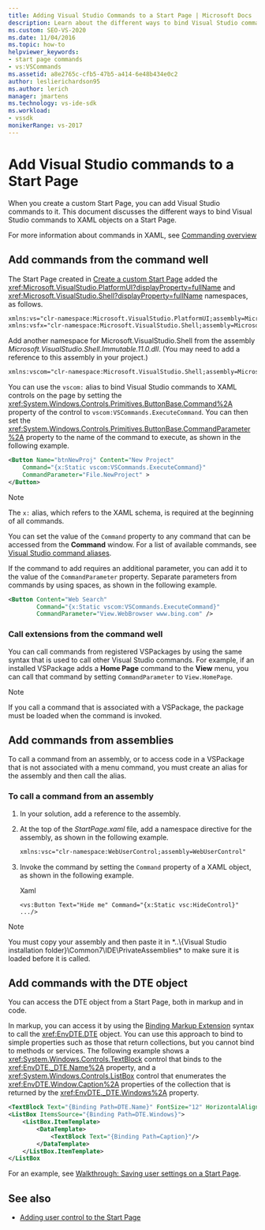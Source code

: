 ```yaml
---
title: Adding Visual Studio Commands to a Start Page | Microsoft Docs
description: Learn about the different ways to bind Visual Studio commands to XAML objects on a custom Start Page in Visual Studio.
ms.custom: SEO-VS-2020
ms.date: 11/04/2016
ms.topic: how-to
helpviewer_keywords:
- start page commands
- vs:VSCommands
ms.assetid: a8e2765c-cfb5-47b5-a414-6e48b434e0c2
author: leslierichardson95
ms.author: lerich
manager: jmartens
ms.technology: vs-ide-sdk
ms.workload:
- vssdk
monikerRange: vs-2017
---
```

# Add Visual Studio commands to a Start Page

When you create a custom Start Page, you can add Visual Studio commands to it. This document discusses the different ways to bind Visual Studio commands to XAML objects on a Start Page.

For more information about commands in XAML, see [Commanding overview](/dotnet/framework/wpf/advanced/commanding-overview)

## Add commands from the command well

The Start Page created in [Create a custom Start Page](../extensibility/creating-a-custom-start-page.md) added the <xref:Microsoft.VisualStudio.PlatformUI?displayProperty=fullName> and <xref:Microsoft.VisualStudio.Shell?displayProperty=fullName> namespaces, as follows.

```xml
xmlns:vs="clr-namespace:Microsoft.VisualStudio.PlatformUI;assembly=Microsoft.VisualStudio.Shell.14.0"
xmlns:vsfx="clr-namespace:Microsoft.VisualStudio.Shell;assembly=Microsoft.VisualStudio.Shell.14.0"
```

Add another namespace for Microsoft.VisualStudio.Shell from the assembly *Microsoft.VisualStudio.Shell.Immutable.11.0.dll*. (You may need to add a reference to this assembly in your project.)

```xml
xmlns:vscom="clr-namespace:Microsoft.VisualStudio.Shell;assembly=Microsoft.VisualStudio.Shell.Immutable.11.0"
```

You can use the `vscom:` alias to bind Visual Studio commands to XAML controls on the page by setting the <xref:System.Windows.Controls.Primitives.ButtonBase.Command%2A> property of the control to `vscom:VSCommands.ExecuteCommand`. You can then set the <xref:System.Windows.Controls.Primitives.ButtonBase.CommandParameter%2A> property to the name of the command to execute, as shown in the following example.

```xml
<Button Name="btnNewProj" Content="New Project"
    Command="{x:Static vscom:VSCommands.ExecuteCommand}"
    CommandParameter="File.NewProject" >
</Button>
```

> [!NOTE]
> The `x:` alias, which refers to the XAML schema, is required at the beginning of all commands.

 You can set the value of the `Command` property to any command that can be accessed from the **Command** window. For a list of available commands, see [Visual Studio command aliases](../ide/reference/visual-studio-command-aliases.md).

 If the command to add requires an additional parameter, you can add it to the value of the `CommandParameter` property. Separate parameters from commands by using spaces, as shown in the following example.

```xml
<Button Content="Web Search"
        Command="{x:Static vscom:VSCommands.ExecuteCommand}"
        CommandParameter="View.WebBrowser www.bing.com" />
```

### Call extensions from the command well
 You can call commands from registered VSPackages by using the same syntax that is used to call other Visual Studio commands. For example, if an installed VSPackage adds a **Home Page** command to the **View** menu, you can call that command by setting `CommandParameter` to `View.HomePage`.

> [!NOTE]
> If you call a command that is associated with a VSPackage, the package must be loaded when the command is invoked.

## Add commands from assemblies
 To call a command from an assembly, or to access code in a VSPackage that is not associated with a menu command, you must create an alias for the assembly and then call the alias.

### To call a command from an assembly

1. In your solution, add a reference to the assembly.

2. At the top of the *StartPage.xaml* file, add a namespace directive for the assembly, as shown in the following example.

    ```xml
    xmlns:vsc="clr-namespace:WebUserControl;assembly=WebUserControl"
    ```

3. Invoke the command by setting the `Command` property of a XAML object, as shown in the following example.

     Xaml

    ```
    <vs:Button Text="Hide me" Command="{x:Static vsc:HideControl}" .../>
    ```

> [!NOTE]
> You must copy your assembly and then paste it in *..\\{Visual Studio installation folder}\Common7\IDE\PrivateAssemblies\* to make sure it is loaded before it is called.

## Add commands with the DTE object
 You can access the DTE object from a Start Page, both in markup and in code.

 In markup, you can access it by using the [Binding Markup Extension](/dotnet/framework/wpf/advanced/binding-markup-extension) syntax to call the <xref:EnvDTE.DTE> object. You can use this approach to bind to simple properties such as those that return collections, but you cannot bind to methods or services. The following example shows a <xref:System.Windows.Controls.TextBlock> control that binds to the <xref:EnvDTE._DTE.Name%2A> property, and a <xref:System.Windows.Controls.ListBox> control that enumerates the <xref:EnvDTE.Window.Caption%2A> properties of the collection that is returned by the <xref:EnvDTE._DTE.Windows%2A> property.

```xml
<TextBlock Text="{Binding Path=DTE.Name}" FontSize="12" HorizontalAlignment="Center"/>
<ListBox ItemsSource="{Binding Path=DTE.Windows}">
    <ListBox.ItemTemplate>
        <DataTemplate>
            <TextBlock Text="{Binding Path=Caption}"/>
        </DataTemplate>
    </ListBox.ItemTemplate>
</ListBox
```

 For an example, see [Walkthrough: Saving user settings on a Start Page](../extensibility/walkthrough-saving-user-settings-on-a-start-page.md).

## See also

- [Adding user control to the Start Page](../extensibility/adding-user-control-to-the-start-page.md)
